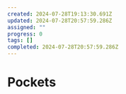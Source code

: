 ```yaml
---
created: 2024-07-28T19:13:30.691Z
updated: 2024-07-28T20:57:59.286Z
assigned: ""
progress: 0
tags: []
completed: 2024-07-28T20:57:59.286Z
---
```


# Pockets

